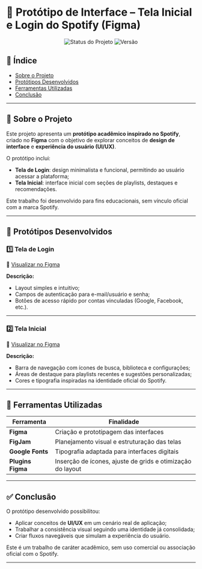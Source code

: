 # 🎨 Protótipo de Interface – Tela Inicial e Login do Spotify (Figma)

<p align="center">
  <img src="https://img.shields.io/badge/status-concluído-black?style=for-the-badge" alt="Status do Projeto">
  <img src="https://img.shields.io/badge/vers%C3%A3o-protótipo-blue?style=for-the-badge" alt="Versão">
</p>

## 📌 Índice

- [Sobre o Projeto](#-sobre-o-projeto)
- [Protótipos Desenvolvidos](#-protótipos-desenvolvidos)
- [Ferramentas Utilizadas](#-ferramentas-utilizadas)
- [Conclusão](#-conclusão)

---

## 🧠 Sobre o Projeto

Este projeto apresenta um **protótipo acadêmico inspirado no Spotify**, criado no **Figma** com o objetivo de explorar conceitos de **design de interface** e **experiência do usuário (UI/UX)**.  

O protótipo inclui:
- **Tela de Login**: design minimalista e funcional, permitindo ao usuário acessar a plataforma;
- **Tela Inicial**: interface inicial com seções de playlists, destaques e recomendações.

Este trabalho foi desenvolvido para fins educacionais, sem vínculo oficial com a marca Spotify.

---

## 🔧 Protótipos Desenvolvidos

### 1️⃣ Tela de Login

🔗 [Visualizar no Figma](#)

**Descrição:**
- Layout simples e intuitivo;
- Campos de autenticação para e-mail/usuário e senha;
- Botões de acesso rápido por contas vinculadas (Google, Facebook, etc.).

---

### 2️⃣ Tela Inicial

🔗 [Visualizar no Figma](#)

**Descrição:**
- Barra de navegação com ícones de busca, biblioteca e configurações;
- Áreas de destaque para playlists recentes e sugestões personalizadas;
- Cores e tipografia inspiradas na identidade oficial do Spotify.

---

## 🧩 Ferramentas Utilizadas

| Ferramenta     | Finalidade                          |
|----------------|--------------------------------------|
| **Figma**      | Criação e prototipagem das interfaces |
| **FigJam**     | Planejamento visual e estruturação das telas |
| **Google Fonts** | Tipografia adaptada para interfaces digitais |
| **Plugins Figma** | Inserção de ícones, ajuste de grids e otimização do layout |

---

## ✅ Conclusão

O protótipo desenvolvido possibilitou:
- Aplicar conceitos de **UI/UX** em um cenário real de aplicação;
- Trabalhar a consistência visual seguindo uma identidade já consolidada;
- Criar fluxos navegáveis que simulam a experiência do usuário.

Este é um trabalho de caráter acadêmico, sem uso comercial ou associação oficial com o Spotify.

---
